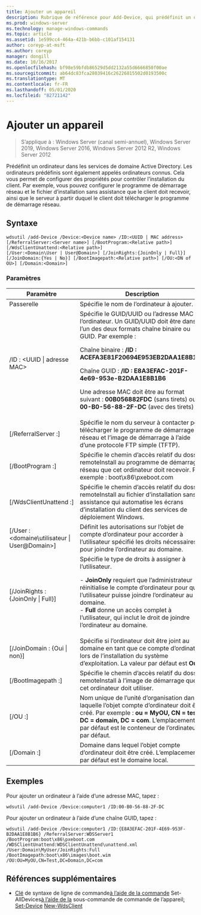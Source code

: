 ```yaml
---
title: Ajouter un appareil
description: Rubrique de référence pour Add-Device, qui prédéfinit un ordinateur dans les services de domaine Active Directory. Les ordinateurs prédéfinis sont également appelés ordinateurs connus.
ms.prod: windows-server
ms.technology: manage-windows-commands
ms.topic: article
ms.assetid: 1e599cc4-464a-421b-b6bb-c101af154131
author: coreyp-at-msft
ms.author: coreyp
manager: dongill
ms.date: 10/16/2017
ms.openlocfilehash: bf98e59bfdb86529d5dd2132a55d6666850f00ae
ms.sourcegitcommit: ab64dc83fca28039416c26226815502d0193500c
ms.translationtype: MT
ms.contentlocale: fr-FR
ms.lasthandoff: 05/01/2020
ms.locfileid: "82721142"
---
```

# <a name="add-device"></a>Ajouter un appareil

> S’applique à : Windows Server (canal semi-annuel), Windows Server 2019, Windows Server 2016, Windows Server 2012 R2, Windows Server 2012

Prédéfinit un ordinateur dans les services de domaine Active Directory. Les ordinateurs prédéfinis sont également appelés ordinateurs connus. Cela vous permet de configurer des propriétés pour contrôler l’installation du client. Par exemple, vous pouvez configurer le programme de démarrage réseau et le fichier d’installation sans assistance que le client doit recevoir, ainsi que le serveur à partir duquel le client doit télécharger le programme de démarrage réseau.

## <a name="syntax"></a>Syntaxe
```
wdsutil /add-Device /Device:<Device name> /ID:<UUID | MAC address> [/ReferralServer:<Server name>] [/BootProgram:<Relative path>] [/WdsClientUnattend:<Relative path>] 
[/User:<Domain\User | User@Domain>] [/JoinRights:{JoinOnly | Full}] [/JoinDomain:{Yes | No}] [/BootImagepath:<Relative path>] [/OU:<DN of OU>] [/Domain:<Domain>]
```
### <a name="parameters"></a>Paramètres
|Paramètre|Description|
|-------|--------|
|Passerelle<computer name>|Spécifie le nom de l’ordinateur à ajouter.|
|/ID : <UUID &#124; adresse MAC>|Spécifie le GUID/UUID ou l’adresse MAC de l’ordinateur. Un GUID/UUID doit être dans l’un des deux formats chaîne binaire ou GUID. Par exemple :<p>Chaîne binaire : **/ID : ACEFA3E81F20694E953EB2DAA1E8B1B6**<p>Chaîne GUID : **/ID : E8A3EFAC-201F-4e69-953e-B2DAA1E8B1B6**<p>Une adresse MAC doit être au format suivant : **00B056882FDC** (sans tirets) ou **00-B0-56-88-2F-DC** (avec des tirets)|
|[/ReferralServer :<Server name>]|Spécifie le nom du serveur à contacter pour télécharger le programme de démarrage réseau et l’image de démarrage à l’aide d’une protocole FTP simple (TFTP).|
|[/BootProgram :<Relative path>]|Spécifie le chemin d’accès relatif du dossier remoteInstall au programme de démarrage réseau que cet ordinateur doit recevoir. Par exemple : boot\x86\pxeboot.com|
|[/WdsClientUnattend :<Relative path>]|Spécifie le chemin d’accès relatif du dossier remoteInstall au fichier d’installation sans assistance qui automatise les écrans d’installation du client des services de déploiement Windows.|
|[/User : <domaine\utilisateur &#124; User@Domain>]|Définit les autorisations sur l’objet de compte d’ordinateur pour accorder à l’utilisateur spécifié les droits nécessaires pour joindre l’ordinateur au domaine.|
|[/JoinRights : {JoinOnly &#124; Full}]|Spécifie le type de droits à assigner à l’utilisateur.<p>-   **JoinOnly** requiert que l’administrateur réinitialise le compte d’ordinateur pour que l’utilisateur puisse joindre l’ordinateur au domaine.<br />-   **Full** donne un accès complet à l’utilisateur, qui inclut le droit de joindre l’ordinateur au domaine.|
|[/JoinDomain : {Oui &#124; non}]|Spécifie si l’ordinateur doit être joint au domaine en tant que ce compte d’ordinateur lors de l’installation du système d’exploitation. La valeur par défaut est **Oui**.|
|[/BootImagepath :<Relative path>]|Spécifie le chemin d’accès relatif du dossier remoteInstall à l’image de démarrage que cet ordinateur doit utiliser.|
|[/OU :<DN of OU>]|Nom unique de l’unité d’organisation dans laquelle l’objet compte d’ordinateur doit être créé. Par exemple : **ou = MyOU, CN = test, DC = domain, DC = com**. L’emplacement par défaut est le conteneur de l’ordinateur par défaut.|
|[/Domain :<Domain>]|Domaine dans lequel l’objet compte d’ordinateur doit être créé. L’emplacement par défaut est le domaine local.|
## <a name="examples"></a>Exemples
Pour ajouter un ordinateur à l’aide d’une adresse MAC, tapez :
```
wdsutil /add-Device /Device:computer1 /ID:00-B0-56-88-2F-DC
```
Pour ajouter un ordinateur à l’aide d’une chaîne GUID, tapez :
```
wdsutil /add-Device /Device:computer1 /ID:{E8A3EFAC-201F-4E69-953F-B2DAA1E8B1B6} /ReferralServer:WDSServer1 /BootProgram:boot\x86\pxeboot.com 
/WDSClientUnattend:WDSClientUnattend\unattend.xml /User:Domain\MyUser/JoinRights:Full /BootImagepath:boot\x86\images\boot.wim /OU:OU=MyOU,CN=Test,DC=Domain,DC=com
```
## <a name="additional-references"></a>Références supplémentaires
- [Clé](command-line-syntax-key.md)
de syntaxe de ligne de commande[à l’aide de la commande](using-the-get-alldevices-command.md)
Set-AllDevices[à l’aide de la](using-the-get-device-command.md)
sous-commande de commande de l’appareil[: Set-Device](subcommand-set-device.md)
[New-WdsClient](https://technet.microsoft.com/library/dn283430.aspx)
